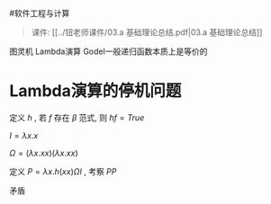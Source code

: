 #软件工程与计算 

> 课件: [[../钮老师课件/03.a 基础理论总结.pdf|03.a 基础理论总结]]


图灵机 Lambda演算 Godel一般递归函数本质上是等价的

# Lambda演算的停机问题

定义 $h$ , 若 $f$ 存在 $\beta$ 范式, 则 $h f = True$

$I = \lambda x.x$

$\Omega = (\lambda x.xx)(\lambda x.xx)$

定义 $P = \lambda x.h(xx) \Omega I$ , 考察 $PP$

矛盾